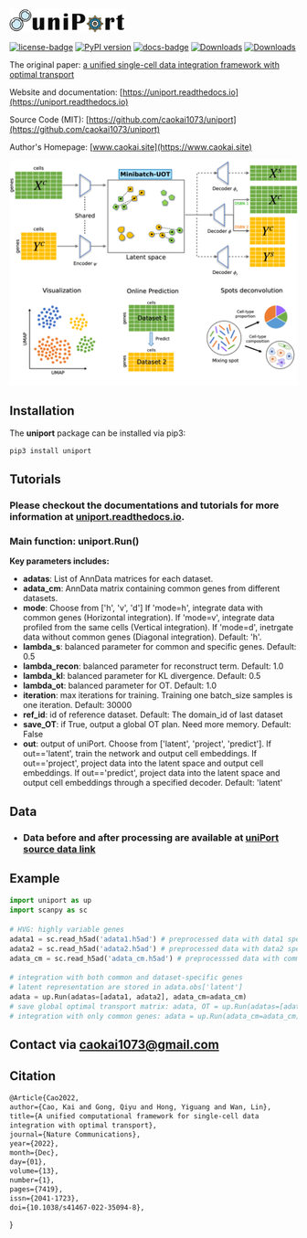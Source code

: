<img src="docs/source/_static/uniPort.jpg" width="40%" height="40%">

[![license-badge](https://img.shields.io/badge/License-MIT-yellow.svg)](https://opensource.org/licenses/MIT)
[![PyPI version](https://badge.fury.io/py/uniport.svg)](https://badge.fury.io/py/POT)
[![docs-badge](https://readthedocs.org/projects/uniport/badge/?version=latest)](https://uniport.readthedocs.io/en/latest/?badge=latest)
[![Downloads](https://pepy.tech/badge/uniport)](https://pepy.tech/project/uniport)
[![Downloads](https://pepy.tech/badge/uniport/month)](https://pepy.tech/project/uniport)

The original paper: 
[a unified single-cell data integration framework with optimal transport](https://www.biorxiv.org/content/10.1101/2022.02.14.480323v1)

Website and documentation: [https://uniport.readthedocs.io](https://uniport.readthedocs.io)

Source Code (MIT): [https://github.com/caokai1073/uniport](https://github.com/caokai1073/uniport)

Author's Homepage: [www.caokai.site](https://www.caokai.site)

![Overview](docs/source/_static/net.png)

## Installation

The **uniport** package can be installed via pip3:

```sh
pip3 install uniport
```

## Tutorials

### Please checkout the documentations and tutorials for more information at **[uniport.readthedocs.io](https://uniport.readthedocs.io)**.

### Main function: **uniport.Run**()


**Key parameters includes:**

+ **adatas**: List of AnnData matrices for each dataset.
+ **adata_cm**: AnnData matrix containing common genes from different datasets.
+ **mode**: Choose from ['h', 'v', 'd'] If 'mode=h', integrate data with common genes (Horizontal integration). If 'mode=v', integrate data profiled from the same cells (Vertical integration). If 'mode=d', inetrgate data without common genes (Diagonal integration). Default: 'h'.
+ **lambda_s**: balanced parameter for common and specific genes. Default: 0.5
+ **lambda_recon**: balanced parameter for reconstruct term. Default: 1.0
+ **lambda_kl**: balanced parameter for KL divergence. Default: 0.5
+ **lambda_ot**: balanced parameter for OT. Default: 1.0
+ **iteration**: max iterations for training. Training one batch_size samples is one iteration. Default: 30000
+ **ref_id**: id of reference dataset. Default: The domain_id of last dataset
+ **save_OT**: if True, output a global OT plan. Need more memory. Default: False
+ **out**: output of uniPort. Choose from ['latent', 'project', 'predict']. If out=='latent', train the network and output cell embeddings. If out=='project', project data into the latent space and output cell embeddings. If out=='predict', project data into the latent space and output cell embeddings through a specified decoder. Default: 'latent'

## Data
+ ### Data before and after processing are available at [**uniPort source data link**](https://mailsucasaccn-my.sharepoint.com/:f:/g/personal/caokai17_mails_ucas_ac_cn/EkoQTcaAO3tNj0mbii1tobkBb6ePhQXGj-ne9nI9IW4eAw?e=yxeUiv)

## Example
```Python
import uniport as up
import scanpy as sc

# HVG: highly variable genes
adata1 = sc.read_h5ad('adata1.h5ad') # preprocessed data with data1 specific HVG
adata2 = sc.read_h5ad('adata2.h5ad') # preprocessed data with data2 specific HVG, as reference data
adata_cm = sc.read_h5ad('adata_cm.h5ad') # preprocesssed data with common HVG

# integration with both common and dataset-specific genes
# latent representation are stored in adata.obs['latent']
adata = up.Run(adatas=[adata1, adata2], adata_cm=adata_cm)
# save global optimal transport matrix: adata, OT = up.Run(adatas=[adata1, adata2], adata_cm=adata_cm, save_OT=True)
# integration with only common genes: adata = up.Run(adata_cm=adata_cm)

```
## Contact via caokai1073@gmail.com

## Citation
	@Article{Cao2022,
	author={Cao, Kai and Gong, Qiyu and Hong, Yiguang and Wan, Lin},
	title={A unified computational framework for single-cell data integration with optimal transport},
	journal={Nature Communications},
	year={2022},
	month={Dec},
	day={01},
	volume={13},
	number={1},
	pages={7419},
	issn={2041-1723},
	doi={10.1038/s41467-022-35094-8},
}


